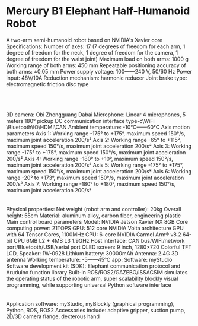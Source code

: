 # Mercury B1 Elephant Half-Humanoid Robot

A two-arm semi-humanoid robot based on NVIDIA's Xavier core
Specifications:
Number of axes: 17 (7 degrees of freedom for each arm, 1 degree of freedom for the neck, 1 degree of freedom for the camera, 1 degree of freedom for the waist joint)
Maximum load on both arms: 1000 g
Working range of both arms: 450 mm
Repeatable positioning accuracy of both arms: ±0.05 mm
Power supply voltage: 100——240 V, 50/60 Hz
Power input: 48V/10A
Reduction mechanism: harmonic reducer
Joint brake type: electromagnetic friction disc type

<br/>
<br/>
<br/>
3D camera: Obi Zhongguang Dabai
Microphone: Linear 4 microphones, 5 meters 180° pickup
DC communication interface type-c\WiFi \Bluetooth\IO\HDMI\CAN
Ambient temperature: -10°C——60°C
Axis motion parameters
Axis 1: Working range -175° to +175°, maximum speed 150°/s, maximum joint acceleration 200/s²
Axis 2: Working range -65° to +115°, maximum speed 150°/s, maximum joint acceleration 200/s²
Axis 3: Working range -175° to +175°, maximum speed 150°/s, maximum joint acceleration 200/s²
Axis 4: Working range -180° to +10°, maximum speed 150°/s, maximum joint acceleration 200/s²
Axis 5: Working range -175° to +175°, maximum speed 150°/s, maximum joint acceleration 200/s²
Axis 6: Working range -20° to +173°, maximum speed 150°/s, maximum joint acceleration 200/s²
Axis 7: Working range -180° to +180°, maximum speed 150°/s, maximum joint acceleration 200/s²

<br/>
<br/>
<br/>
Physical properties:
Net weight (robot arm and controller): 20kg
Overall height: 55cm
Material: aluminum alloy, carbon fiber, engineering plastic
Main control board parameters
Model: NVIDIA Jetson Xavier NX 8GB
Core computing power: 21TOPS
GPU: 512 core NVIDIA Volta architecture GPU with 64 Tensor Cores, 1100MHz
CPU: 6-core NVIDIA Carmel Arm® v8.2 64-bit CPU 6MB L2 + 4MB L3 1.9GHz
Host interface: CAN bus/WIFI/network port/Bluetooth/USB/serial port
QLED screen: 9 inch, 1280×720 Colorful TFT LCD,
Speaker: 1W-0928
Lithium battery: 30000mAh
Antenna: 2.4G 3D antenna
Working temperature: -5——45℃
app:
Software: myStudio
Software development kit (SDK): Elephant communication protocol and Aruduino function library
Built-in ROS/ROS2/GAZEBO/ISSACSIM simulates the operating status of the robotic arm, super scalability
blockly visual programming, while supporting universal Python software interface

<br/>
<br/>
<br/>
Application software: myStudio, myBlockly (graphical programming), Python, ROS, ROS2
Accessories include: adaptive gripper, suction pump, 2D/3D camera flange, dexterous hand